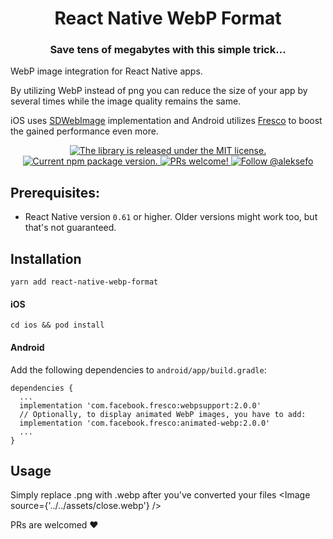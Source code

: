 <h1 align="center">
  React Native WebP Format
</h1>
<h3 align="center">
  Save tens of megabytes with this simple trick...
</h3>

WebP image integration for React Native apps. 

By utilizing WebP instead of png you can reduce the size of your app by several times while the image quality remains the same.

iOS uses [SDWebImage](https://github.com/SDWebImage/SDWebImage) implementation and Android utilizes [Fresco](https://github.com/facebook/fresco) to boost the gained performance even more.

<p align="center">
  <a href="https://github.com/Aleksefo/react-native-webp-format/blob/master/LICENSE">
    <img src="https://img.shields.io/github/license/Aleksefo/react-native-webp-format" alt="The library is released under the MIT license." />
  </a>
  <a href="https://www.npmjs.com/package/react-native-webp-format">
    <img src="https://img.shields.io/npm/v/react-native-webp-format" alt="Current npm package version." />
  </a>
  <a href="https://github.com/Aleksefo/react-native-webp-format/pulls">
    <img src="https://img.shields.io/badge/PRs-welcome-brightgreen.svg" alt="PRs welcome!" />
  </a>
  <a href="https://twitter.com/intent/follow?screen_name=aleksefo">
    <img src="https://img.shields.io/twitter/follow/aleksefo.svg?label=Follow%20@aleksefo" alt="Follow @aleksefo" />
  </a>
</p>

## Prerequisites:
- React Native version `0.61` or higher. Older versions might work too, but that's not guaranteed.

## Installation
```
yarn add react-native-webp-format
```
#### iOS
```
cd ios && pod install
```
#### Android
Add the following dependencies to `android/app/build.gradle`:
```
dependencies {
  ...
  implementation 'com.facebook.fresco:webpsupport:2.0.0'
  // Optionally, to display animated WebP images, you have to add:
  implementation 'com.facebook.fresco:animated-webp:2.0.0'
  ...
}
```
## Usage
Simply replace .png with .webp after you've converted your files
<Image source={'../../assets/close.webp'} />


PRs are welcomed ❤️
